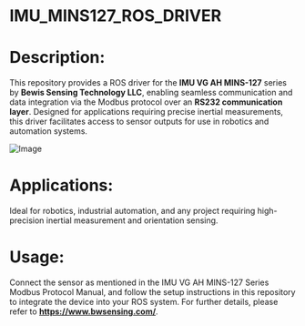 # IMU_MINS127_ROS_DRIVER

# Description:
This repository provides a ROS driver for the **IMU VG AH MINS-127** series by **Bewis Sensing Technology LLC**, enabling seamless communication and data integration via the Modbus protocol over an **RS232 communication layer**. Designed for applications requiring precise inertial measurements, this driver facilitates access to sensor outputs for use in robotics and automation systems.

![Image](https://github.com/user-attachments/assets/3fd85939-daa7-4a8f-94df-cd923b833de7)



# Applications:
Ideal for robotics, industrial automation, and any project requiring high-precision inertial measurement and orientation sensing.


# Usage:
Connect the sensor as mentioned in the IMU VG AH MINS-127 Series Modbus Protocol Manual, and follow the setup instructions in this repository to integrate the device into your ROS system. 
For further details, please refer to **https://www.bwsensing.com/**.
